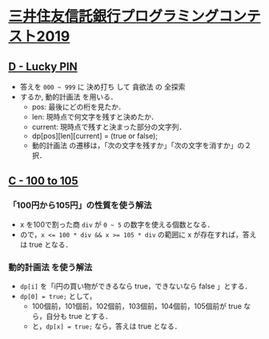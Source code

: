 # [三井住友信託銀行プログラミングコンテスト2019](https://atcoder.jp/contests/sumitrust2019/tasks)

## [D - Lucky PIN](https://atcoder.jp/contests/sumitrust2019/tasks/sumitb2019_d)
- 答えを `000 ~ 999` に 決め打ち して 貪欲法 の 全探索
- するか, 動的計画法 を用いる．
	- pos: 最後にどの桁を見たか．
	- len: 現時点で何文字を残すと決めたか．
	- current: 現時点で残すと決まった部分の文字列．
	- dp[pos][len][current] = (true or false);
	- 動的計画法 の遷移は，「次の文字を残すか」「次の文字を消すか」の２択．

## [C - 100 to 105](https://atcoder.jp/contests/sumitrust2019/tasks/sumitb2019_c)
### 「100円から105円」の性質を使う解法
- x を100で割った商 `div` が `0 ~ 5` の数字を使える個数となる．
- ので，`x <= 100 * div && x >= 105 * div` の範囲に x が存在すれば，答えは true となる．

### 動的計画法 を使う解法
- `dp[i]` を「i円の買い物ができるなら true，できないなら false 」とする．
- `dp[0] = true;` として，
    - 100個前，101個前，102個前，103個前，104個前，105個前が true なら，自分も true とする．
    - と，`dp[x] = true;` なら，答えは true となる．
